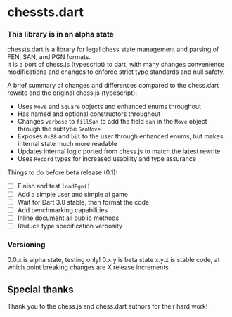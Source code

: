 # chessts.dart

### This library is in an alpha state

chessts.dart is a library for legal chess state management and parsing of FEN, SAN, and PGN formats.  
It is a port of chess.js (typescript) to dart, with many changes convenience modifications and changes to enforce strict type standards and null safety.

A brief summary of changes and differences compared to the chess.dart rewrite and the original chess.js (typescript):
 - Uses `Move` and `Square` objects and enhanced enums throughout
 - Has named and optional constructors throughout
 - Changes `verbose` to `fillSan` to add the field `san` in the `Move` object through the subtype `SanMove`
 - Exposes `Ox88` and `bit` to the user through enhanced enums, but makes internal state much more readable
 - Updates internal logic ported from chess.js to match the latest rewrite
 - Uses `Record` types for increased usability and type assurance

Things to do before beta release (0.1):
 - [ ] Finish and test `loadPgn()`
 - [ ] Add a simple user and simple ai game
 - [ ] Wait for Dart 3.0 stable, then format the code
 - [ ] Add benchmarking capabilities
 - [ ] Inline document all public methods
 - [ ] Reduce type specification verbosity

### Versioning
0.0.x is alpha state, testing only!
0.x.y is beta state
x.y.z is stable code, at which point breaking changes are X release increments

## Special thanks
Thank you to the chess.js and chess.dart authors for their hard work!